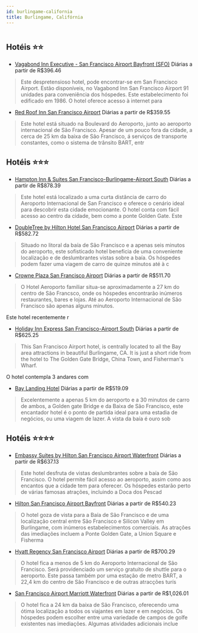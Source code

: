 ```yaml
---
id: burlingame-california
title: Burlingame, Califórnia
---
```


<center><img src="http://photos.hotelbeds.com/giata/15/159085/159085a_hb_a_002.jpg" alt="" /></center>


## Hotéis ⭐️⭐️

-    [Vagabond Inn Executive - San Francisco Airport Bayfront (SFO)](https://www.hurb.com/aud/https://www.hurb.com/hoteis/burlingame/vagabond-inn-executive-san-francisco-airport-bayfront-sfo-JNP-JP105691?cmp=18055) Diárias a partir de R$396.46
   > Este despretensioso hotel, pode encontrar-se em San Francisco Airport. Estão disponíveis, no Vagabond Inn San Francisco Airport 91 unidades para conveniência dos hóspedes. Este estabelecimento foi edificado em 1986. O hotel oferece acesso à internet para 
-    [Red Roof Inn San Francisco Airport](https://www.hurb.com/aud/https://www.hurb.com/hoteis/burlingame/red-roof-inn-san-francisco-airport-JNP-JP291356?cmp=18055) Diárias a partir de R$359.55
   > Este hotel está situado na Boulevard do Aeroporto, junto ao aeroporto internacional de São Francisco. Apesar de um pouco fora da cidade, a cerca de 25 km da baixa de São Francisco, á serviços de transporte constantes, como o sistema de trânsito BART, entr

## Hotéis ⭐️⭐️⭐️

-    [Hampton Inn & Suites San Francisco-Burlingame-Airport South](https://www.hurb.com/aud/https://www.hurb.com/hoteis/burlingame/hampton-inn-suites-san-francisco-burlingame-airport-south-JNP-JP157273?cmp=18055) Diárias a partir de R$878.39
   > Este hotel está localizado a uma curta distância de carro do Aeroporto Internacional de San Francisco e oferece o cenário ideal para descobrir esta cidade emocionante. O hotel conta com fácil acesso ao centro da cidade, bem como a ponte Golden Gate. Este 
-    [DoubleTree by Hilton Hotel San Francisco Airport](https://www.hurb.com/aud/https://www.hurb.com/hoteis/burlingame/doubletree-by-hilton-hotel-san-francisco-airport-JNP-JP053883?cmp=18055) Diárias a partir de R$582.72
   > Situado no litoral da baía de São Francisco e a apenas seis minutos do aeroporto, este sofisticado hotel beneficia de uma conveniente localização e de deslumbrantes vistas sobre a baía. Os hóspedes podem fazer uma viagem de carro de quinze minutos até à c
-    [Crowne Plaza San Francisco Airport](https://www.hurb.com/aud/https://www.hurb.com/hoteis/burlingame/crowne-plaza-san-francisco-airport-JNP-JP800541?cmp=18055) Diárias a partir de R$511.70
   > O Hotel Aeroporto familiar situa-se aproximadamente a 27 km do centro de São Francsco, onde os hóspedes encontrarão inúmeros restaurantes, bares e lojas. Até ao Aeroporto Internacional de São Francisco são apenas alguns minutos.

Este hotel recentemente r
-    [Holiday Inn Express San Francisco-Airport South](https://www.hurb.com/aud/https://www.hurb.com/hoteis/burlingame/holiday-inn-express-san-francisco-airport-south-JNP-JP978022?cmp=18055) Diárias a partir de R$625.25
   > This San Francisco Airport hotel, is centrally located to all the Bay area attractions in beautiful Burlingame, CA. It is just a short ride from the hotel to The Golden Gate Bridge, China Town, and Fisherman&apos;s Wharf.

O hotel contempla 3 andares com 
-    [Bay Landing Hotel](https://www.hurb.com/aud/https://www.hurb.com/hoteis/burlingame/bay-landing-hotel-JNP-JP059886?cmp=18055) Diárias a partir de R$519.09
   > Excelentemente a apenas 5 km do aeroporto e a 30 minutos de carro de ambos, a Golden gate Bridge e da Baixa de São Francisco, este encantador hotel é o ponto de partida ideal para uma estadia de negócios, ou uma viagem de lazer. A vista da baía é ouro sob

## Hotéis ⭐️⭐️⭐️⭐️

-    [Embassy Suites by Hilton San Francisco Airport Waterfront](https://www.hurb.com/aud/https://www.hurb.com/hoteis/burlingame/embassy-suites-by-hilton-san-francisco-airport-waterfront-JNP-JP304619?cmp=18055) Diárias a partir de R$637.13
   > Este hotel desfruta de vistas deslumbrantes sobre a baía de São Francisco. O hotel permite fácil acesso ao aeroporto, assim como aos encantos que a cidade tem para oferecer. Os hóspedes estarão perto de várias famosas atrações, incluindo a Doca dos Pescad
-    [Hilton San Francisco Airport Bayfront](https://www.hurb.com/aud/https://www.hurb.com/hoteis/burlingame/hilton-san-francisco-airport-bayfront-JNP-JP978595?cmp=18055) Diárias a partir de R$540.23
   > O hotel goza de vista para a Baía de São Francisco e de uma localização central entre São Francisco e Silicon Valley em Burlingame, com inúmeros estabelecimentos comerciais. As atrações das imediações incluem a Ponte Golden Gate, a Union Square e Fisherma
-    [Hyatt Regency San Francisco Airport](https://www.hurb.com/aud/https://www.hurb.com/hoteis/burlingame/hyatt-regency-san-francisco-airport-JNP-JP049024?cmp=18055) Diárias a partir de R$700.29
   > O hotel fica a menos de 5 km do Aeroporto Internacional de São Francisco. Será providenciado um serviço gratuito de shuttle para o aeroporto. Este passa também por uma estação de metro BART, a 22,4 km do centro de São Francisco e de outras atracções turís
-    [San Francisco Airport Marriott Waterfront](https://www.hurb.com/aud/https://www.hurb.com/hoteis/burlingame/san-francisco-airport-marriott-waterfront-JNP-JP053890?cmp=18055) Diárias a partir de R$1,026.01
   > O hotel fica a 24 km da baixa de São Francisco, oferecendo uma ótima localização a todos os viajantes em lazer e em negócios. Os hóspedes podem escolher entre uma variedade de campos de golfe existentes nas imediações. Algumas atividades adicionais inclue
